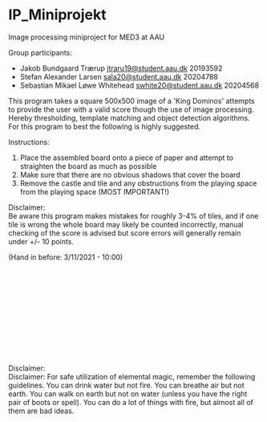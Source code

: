 # IP_Miniprojekt
Image processing miniproject for MED3 at AAU

Group participants: 
- Jakob Bundgaard Trærup			jtraru19@student.aau.dk		20193592
- Stefan Alexander Larsen			sala20@student.aau.dk		20204788
- Sebastian Mikael Løwe Whitehead		swhite20@student.aau.dk		20204568

This program takes a square 500x500 image of a 'King Dominos' attempts to provide the user with a valid score though the
use of image processing. Hereby thresholding, template matching and object detection algorithms. For this program to
best the following is highly suggested.

Instructions:
1. Place the assembled board onto a piece of paper and attempt to straighten the board as much as possible
2. Make sure that there are no obvious shadows that cover the board
3. Remove the castle and tile and any obstructions from the playing space from the playing space (MOST IMPORTANT!)

Disclaimer: \
Be aware this program makes mistakes for roughly 3-4% of tiles, and if one tile is wrong the whole board may likely be
counted incorrectly, manual checking of the score is advised but score errors will generally remain under 
+/- 10 points.

(Hand in before: 3/11/2021 - 10:00)
\
\
\
\
\
\
\
\
\
\
\
\
\
Disclaimer:\
Disclaimer: For safe utilization of elemental magic, remember the following guidelines. You can drink water but not fire. You can breathe air but not earth. You can walk on earth but not on
water (unless you have the right pair of boots or spell). You can do a lot of things with fire, but almost all of them are bad ideas.
